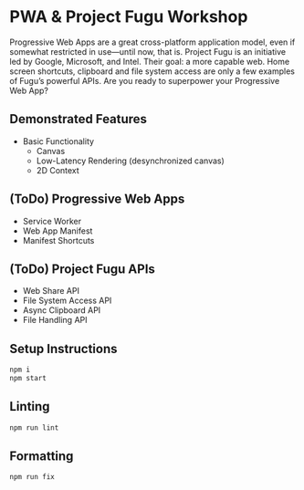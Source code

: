# PWA & Project Fugu Workshop

Progressive Web Apps are a great cross-platform application model, even if somewhat restricted in use—until now, that is. Project Fugu is an initiative led by Google, Microsoft, and Intel. Their goal: a more capable web. Home screen shortcuts, clipboard and file system access are only a few examples of Fugu’s powerful APIs. Are you ready to superpower your Progressive Web App?

## Demonstrated Features

- Basic Functionality
  - Canvas
  - Low-Latency Rendering (desynchronized canvas)
  - 2D Context

## (ToDo) Progressive Web Apps

- Service Worker
- Web App Manifest
- Manifest Shortcuts

## (ToDo) Project Fugu APIs

- Web Share API
- File System Access API
- Async Clipboard API
- File Handling API

## Setup Instructions

```sh
npm i
npm start
```

## Linting

```sh
npm run lint
```

## Formatting

```sh
npm run fix
```
